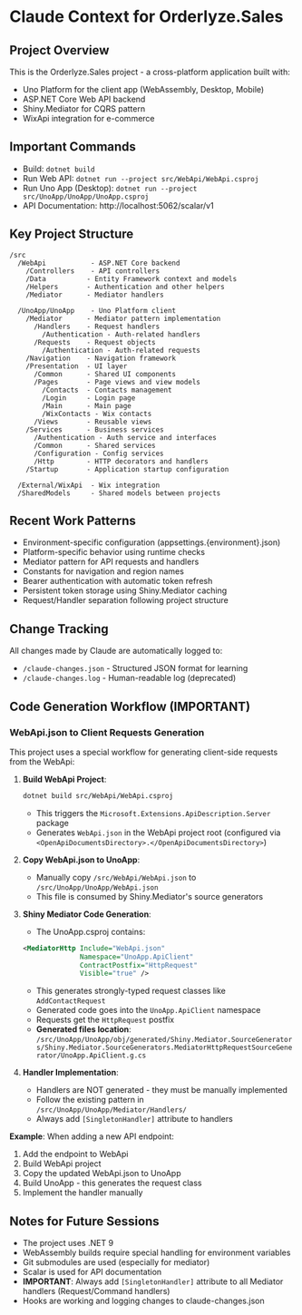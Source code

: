 # Claude Context for Orderlyze.Sales

## Project Overview
This is the Orderlyze.Sales project - a cross-platform application built with:
- Uno Platform for the client app (WebAssembly, Desktop, Mobile)
- ASP.NET Core Web API backend
- Shiny.Mediator for CQRS pattern
- WixApi integration for e-commerce

## Important Commands
- Build: `dotnet build`
- Run Web API: `dotnet run --project src/WebApi/WebApi.csproj`
- Run Uno App (Desktop): `dotnet run --project src/UnoApp/UnoApp/UnoApp.csproj`
- API Documentation: http://localhost:5062/scalar/v1

## Key Project Structure
```
/src
  /WebApi           - ASP.NET Core backend
    /Controllers    - API controllers
    /Data          - Entity Framework context and models
    /Helpers       - Authentication and other helpers
    /Mediator      - Mediator handlers
    
  /UnoApp/UnoApp    - Uno Platform client
    /Mediator      - Mediator pattern implementation
      /Handlers    - Request handlers
        /Authentication - Auth-related handlers
      /Requests    - Request objects
        /Authentication - Auth-related requests
    /Navigation    - Navigation framework
    /Presentation  - UI layer
      /Common      - Shared UI components
      /Pages       - Page views and view models
        /Contacts  - Contacts management
        /Login     - Login page
        /Main      - Main page
        /WixContacts - Wix contacts
      /Views       - Reusable views
    /Services      - Business services
      /Authentication - Auth service and interfaces
      /Common      - Shared services
      /Configuration - Config services
      /Http        - HTTP decorators and handlers
    /Startup       - Application startup configuration
    
  /External/WixApi  - Wix integration
  /SharedModels     - Shared models between projects
```

## Recent Work Patterns
- Environment-specific configuration (appsettings.{environment}.json)
- Platform-specific behavior using runtime checks
- Mediator pattern for API requests and handlers
- Constants for navigation and region names
- Bearer authentication with automatic token refresh
- Persistent token storage using Shiny.Mediator caching
- Request/Handler separation following project structure

## Change Tracking
All changes made by Claude are automatically logged to:
- `/claude-changes.json` - Structured JSON format for learning
- `/claude-changes.log` - Human-readable log (deprecated)

## Code Generation Workflow (IMPORTANT)
### WebApi.json to Client Requests Generation
This project uses a special workflow for generating client-side requests from the WebApi:

1. **Build WebApi Project**: 
   ```bash
   dotnet build src/WebApi/WebApi.csproj
   ```
   - This triggers the `Microsoft.Extensions.ApiDescription.Server` package
   - Generates `WebApi.json` in the WebApi project root (configured via `<OpenApiDocumentsDirectory>.</OpenApiDocumentsDirectory>`)

2. **Copy WebApi.json to UnoApp**:
   - Manually copy `/src/WebApi/WebApi.json` to `/src/UnoApp/UnoApp/WebApi.json`
   - This file is consumed by Shiny.Mediator's source generators

3. **Shiny Mediator Code Generation**:
   - The UnoApp.csproj contains:
   ```xml
   <MediatorHttp Include="WebApi.json" 
                 Namespace="UnoApp.ApiClient" 
                 ContractPostfix="HttpRequest" 
                 Visible="true" />
   ```
   - This generates strongly-typed request classes like `AddContactRequest`
   - Generated code goes into the `UnoApp.ApiClient` namespace
   - Requests get the `HttpRequest` postfix
   - **Generated files location**: `/src/UnoApp/UnoApp/obj/generated/Shiny.Mediator.SourceGenerators/Shiny.Mediator.SourceGenerators.MediatorHttpRequestSourceGenerator/UnoApp.ApiClient.g.cs`

4. **Handler Implementation**:
   - Handlers are NOT generated - they must be manually implemented
   - Follow the existing pattern in `/src/UnoApp/UnoApp/Mediator/Handlers/`
   - Always add `[SingletonHandler]` attribute to handlers

**Example**: When adding a new API endpoint:
1. Add the endpoint to WebApi
2. Build WebApi project
3. Copy the updated WebApi.json to UnoApp
4. Build UnoApp - this generates the request class
5. Implement the handler manually

## Notes for Future Sessions
- The project uses .NET 9
- WebAssembly builds require special handling for environment variables
- Git submodules are used (especially for mediator)
- Scalar is used for API documentation
- **IMPORTANT**: Always add `[SingletonHandler]` attribute to all Mediator handlers (Request/Command handlers)
- Hooks are working and logging changes to claude-changes.json